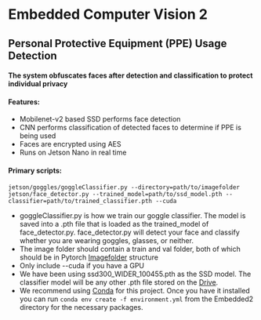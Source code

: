 # Embedded Computer Vision 2
## Personal Protective Equipment (PPE) Usage Detection
#### The system obfuscates faces after detection and classification to protect individual privacy
#### Features:
* Mobilenet-v2 based SSD performs face detection
* CNN performs classification of detected faces to determine if PPE is being used
* Faces are encrypted using AES
* Runs on Jetson Nano in real time

#### Primary scripts:
`jetson/goggles/goggleClassifier.py --directory=path/to/imagefolder`
`jetson/face_detector.py --trained_model=path/to/ssd_model.pth --classifier=path/to/trained_classifier.pth --cuda`
* goggleClassifier.py is how we train our goggle classifier. The model is saved into a .pth file that is loaded as the trained_model of face_detector.py. face_detector.py will detect your face and classify whether you are wearing goggles, glasses, or neither.
* The image folder should contain a train and val folder, both of which should be in Pytorch [Imagefolder](https://pytorch.org/docs/stable/torchvision/datasets.html?highlight=imagefolder#torchvision.datasets.ImageFolder) structure
* Only include --cuda if you have a GPU
* We have been using ssd300_WIDER_100455.pth as the SSD model. The classifier model will be any other .pth file stored on the [Drive](https://drive.google.com/drive/u/1/folders/1ZeKVygo-RyIDL_EnxeYJR8tk-xqzgi3Z).
* We recommend using [Conda](https://docs.conda.io/projects/conda/en/latest/user-guide/install/) for this project. Once you have it installed you can run `conda env create -f environment.yml` from the Embedded2 directory for the necessary packages.
